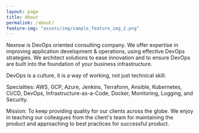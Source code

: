 ```yaml
---
layout: page
title: About
permalink: /about/
feature-img: "assets/img/sample_feature_img_2.png"
---
```


Nexrow is DevOps oriented consulting company. We offer expertise in improving application development & operations, using effective DevOps strategies. We architect solutions to ease innovation and to ensure DevOps are built into the foundation of your business infrastructure.

DevOps is a culture, it is a way of working, not just technical skill. 

Specialties: AWS, GCP, Azure, Jenkins, Terraform, Ansible, Kubernetes, CI/CD, DevOps, Infrastructure-as-a-Code, Docker, Monitoring, Logging, and Security. 

Mission: To keep providing quality for our clients across the globe. We enjoy in teaching our colleagues from the client's team for maintaining the product and approaching to best practices for successful product. 
